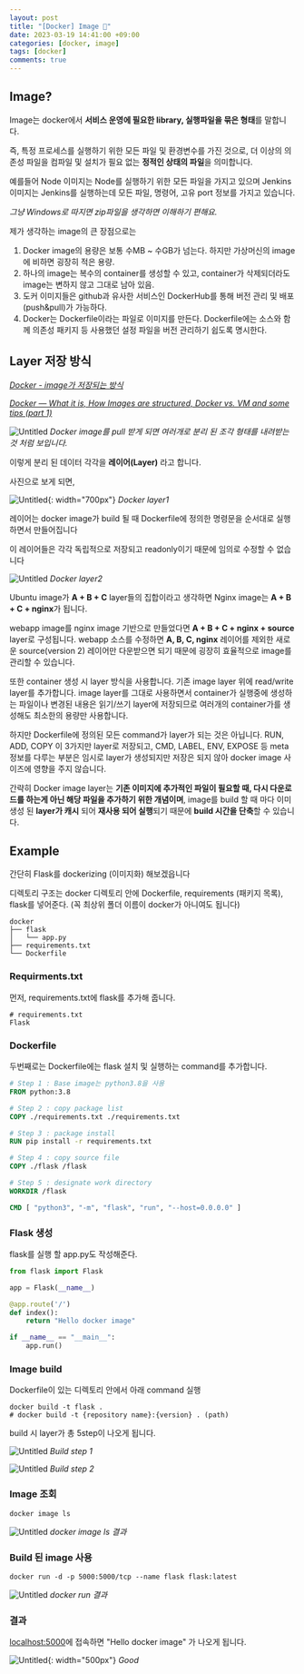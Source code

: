 ```yaml
---
layout: post
title: "[Docker] Image 🐋"
date: 2023-03-19 14:41:00 +09:00
categories: [docker, image]
tags: [docker]
comments: true
---
```


## Image?

Image는 docker에서 **서비스 운영에 필요한 library, 실행파일을 묶은 형태**를 말합니다.

즉, 특정 프로세스를 실행하기 위한 모든 파일 및 환경변수를 가진 것으로, 더 이상의 의존성 파일을 컴파일 및 설치가 필요 없는 **정적인 상태의 파일**을 의미합니다. 


예를들어 Node 이미지는 Node를 실행하기 위한 모든 파일을 가지고 있으며 Jenkins 이미지는 Jenkins를 실행하는데 모든 파일, 명령어, 고유 port 정보를 가지고 있습니다.

_그냥 Windows로 따지면 zip파일을 생각하면 이해하기 편해요._

제가 생각하는 image의 큰 장점으로는

1. Docker image의 용량은 보통 수MB ~ 수GB가 넘는다. 하지만 가상머신의 image에 비하면 굉장히 적은 용량.
2. 하나의 image는 복수의 container를 생성할 수 있고, container가 삭제되더라도 image는 변하지 않고 그대로 남아 있음.
3. 도커 이미지들은 github과 유사한 서비스인 DockerHub를 통해 버전 관리 및 배포(push&pull)가 가능하다.
4. Docker는 Dockerfile이라는 파일로 이미지를 만든다. Dockerfile에는 소스와 함께 의존성 패키지 등 사용했던 설정 파일을 버전 관리하기 쉽도록 명시한다.

## Layer 저장 방식

_[Docker - image가 저장되는 방식](https://woochan-autobiography.tistory.com/468)_

_[Docker — What it is, How Images are structured, Docker vs. VM and some tips (part 1)](https://ragin.medium.com/docker-what-it-is-how-images-are-structured-docker-vs-vm-and-some-tips-part-1-d9686303590f)_

![Untitled](../../../assets/img/posts/docker/docker_image/nginx-pull.png)
_Docker image를 pull 받게 되면 여러개로 분리 된 조각 형태를 내려받는 것 처럼 보입니다._

이렇게 분리 된 데이터 각각을 **레이어(Layer)** 라고 합니다.

 사진으로 보게 되면,

![Untitled](../../../assets/img/posts/docker/docker_image/docker-image-layer.png){: width="700px"}
_Docker layer1_

레이어는 docker image가 build 될 때 Dockerfile에 정의한 명령문을 순서대로 실행하면서 만들어집니다

이 레이어들은 각각 독립적으로 저장되고 readonly이기 때문에 임의로 수정할 수 없습니다

![Untitled](../../../assets/img/posts/docker/docker_image/docker-layer.png)
_Docker layer2_

Ubuntu image가 **A + B + C** layer들의 집합이라고 생각하면 Nginx image는 **A + B + C + nginx**가 됩니다.

webapp image를 nginx image 기반으로 만들었다면 **A + B + C + nginx + source** layer로 구성됩니다. webapp 소스를 수정하면 **A, B, C, nginx** 레이어를 제외한 새로운 source(version 2) 레이어만 다운받으면 되기 때문에 굉장히 효율적으로 image를 관리할 수 있습니다.

또한 container 생성 시 layer 방식을 사용합니다. 기존 image layer 위에 read/write layer를 추가합니다. image layer를 그대로 사용하면서 container가 실행중에 생성하는 파일이나 변경된 내용은 읽기/쓰기 layer에 저장되므로 여러개의 container가를 생성해도 최소한의 용량만 사용합니다.

하지만 Dockerfile에 정의된 모든 command가 layer가 되는 것은 아닙니다.
RUN, ADD, COPY 이 3가지만 layer로 저장되고, CMD, LABEL, ENV, EXPOSE 등 meta 정보를 다루는 부분은 임시로 layer가 생성되지만 저장은 되지 않아 docker image 사이즈에 영향을 주지 않습니다. 

간략히 Docker image layer는 **기존 이미지에 추가적인 파일이 필요할 때, 다시 다운로드를 하는게 아닌 해당 파일을 추가하기 위한 개념이며**, image를 build 할 때 마다 이미 생성 된 **layer가 캐시** 되어 **재사용 되어 실행**되기 때문에 **build 시간을 단축**할 수 있습니다.

## Example

간단히 Flask를 dockerizing (이미지화) 해보겠읍니다

디렉토리 구조는 docker 디렉토리 안에 Dockerfile, requirements (패키지 목록), flask를 넣어준다. (꼭 최상위 폴더 이름이 docker가 아니여도 됩니다)

```shell
docker
├── flask
│   └── app.py
├── requirements.txt
└── Dockerfile
```

### Requirments.txt

먼저, requirements.txt에 flask를 추가해 줍니다.

```
# requirements.txt
Flask
```

### Dockerfile

두번째로는 Dockerfile에는 flask 설치 및 실행하는 command를 추가합니다.

```Dockerfile
# Step 1 : Base image는 python3.8을 사용
FROM python:3.8

# Step 2 : copy package list 
COPY ./requirements.txt ./requirements.txt

# Step 3 : package install
RUN pip install -r requirements.txt

# Step 4 : copy source file 
COPY ./flask /flask

# Step 5 : designate work directory
WORKDIR /flask

CMD [ "python3", "-m", "flask", "run", "--host=0.0.0.0" ]
```

### Flask 생성

flask를 실행 할 app.py도 작성해준다.

```python
from flask import Flask

app = Flask(__name__)

@app.route('/')
def index():
    return "Hello docker image"

if __name__ == "__main__":
    app.run()
```

### Image build

Dockerfile이 있는 디렉토리 안에서 아래 command 실행

```shell
docker build -t flask .
# docker build -t {repository name}:{version} . (path)
```

build 시 layer가 총 5step이 나오게 됩니다.

![Untitled](../../../assets/img/posts/docker/docker_image/docker-build-step1.png)
_Build step 1_

![Untitled](../../../assets/img/posts/docker/docker_image/docker-build-step2.png)
_Build step 2_

### Image 조회

```shell
docker image ls
```

![Untitled](../../../assets/img/posts/docker/docker_image/flask-build-ls.png)
_docker image ls 결과_

### Build 된 image 사용

```shell
docker run -d -p 5000:5000/tcp --name flask flask:latest
```

![Untitled](../../../assets/img/posts/docker/docker_image/docker-build-result.png)
_docker run 결과_

### 결과

[localhost:5000](http://localhost:5000/)에 접속하면 "Hello docker image" 가 나오게 됩니다.

![Untitled](../../../assets/img/posts/docker/docker_image/docker-build-result-helloworld.png){: width="500px"}
_Good_
